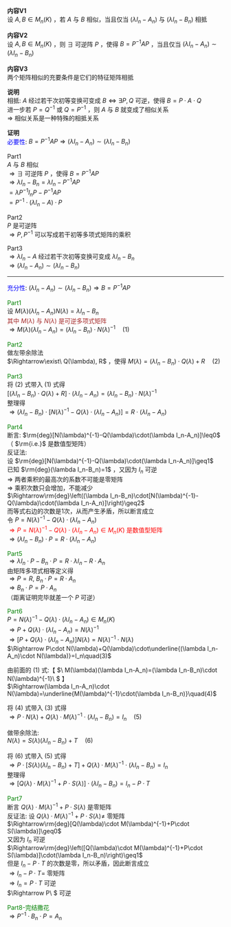 **内容V1**    
设 $A,B\in M_n(K)$ ，若 $A$ 与 $B$ 相似，当且仅当 $(\lambda I_n-A_n)$ 与 $(\lambda I_n-B_n)$ 相抵    
    
**内容V2**    
设 $A,B\in M_n(K)$ ，则 $\exists$ 可逆阵 $P$ ，使得 $B=P^{-1}AP$ ，当且仅当 $(\lambda I_n-A_n)\sim(\lambda I_n-B_n)$     
    
**内容V3**    
两个矩阵相似的充要条件是它们的特征矩阵相抵    
    
**说明**    
相抵:  $A$ 经过若干次初等变换可变成 $B\Leftrightarrow\exists P,Q$ 可逆，使得 $B=P\cdot A\cdot Q$     
进一步若 $P=Q^{-1}$ 或 $Q=P^{-1}$ ，则 $A$ 与 $B$ 就变成了相似关系    
 $\Rightarrow$ 相似关系是一种特殊的相抵关系    
    
**证明**    
<font color=blue>必要性</font>:  $B=P^{-1}AP\Rightarrow(\lambda I_n-A_n)\sim(\lambda I_n-B_n)$     
    
Part1    
 $A$ 与 $B$ 相似    
 $\Rightarrow\exists$ 可逆阵 $P$ ，使得 $B=P^{-1}AP$     
 $\Rightarrow\lambda I_n-B_n=\lambda I_n-P^{-1}AP$     
 $=\lambda P^{-1}I_nP-P^{-1}AP$     
 $=P^{-1}\cdot(\lambda I_n-A)\cdot P$     
    
Part2    
 $P$ 是可逆阵    
 $\Rightarrow P,P^{-1}$ 可以写成若干初等多项式矩阵的乘积    
    
Part3    
 $\Rightarrow \lambda I_n-A$ 经过若干次初等变换可变成 $\lambda I_n-B_n$     
 $\Rightarrow(\lambda I_n-A_n)\sim(\lambda I_n-B_n)$     
    
---    
    
<font color=blue>充分性</font>:  $(\lambda I_n-A_n)\sim(\lambda I_n-B_n)\Rightarrow B=P^{-1}AP$     
    
<font color=green>Part1</font>    
设 $M(\lambda)(\lambda I_n-A_n)N(\lambda)=\lambda I_n-B_n$     
<font color=brown>其中 $M(\lambda)$ 与 $N(\lambda)$ 是可逆多项式矩阵</font>    
 $\Rightarrow M(\lambda)(\lambda I_n-A_n)=(\lambda I_n-B_n)\cdot N(\lambda)^{-1}\quad(1)$     
    
<font color=green>Part2</font>    
做左带余除法    
 $\Rightarrow\exist\ Q(\lambda), R$ ，使得 $M(\lambda)=(\lambda I_n-B_n)\cdot Q(\lambda)+R\quad(2)$     
    
<font color=green>Part3</font>    
将 $(2)$ 式带入 $(1)$ 式得    
 $[(\lambda I_n-B_n)\cdot Q(\lambda)+R]\cdot(\lambda I_n-A_n)=(\lambda I_n-B_n)\cdot N(\lambda)^{-1}$     
整理得    
 $\Rightarrow(\lambda I_n-B_n)\cdot[N(\lambda)^{-1}-Q(\lambda)\cdot(\lambda I_n-A_n)]=R\cdot(\lambda I_n-A_n)$     
    
<font color=green>Part4</font>    
断言:  $\rm{deg}[N(\lambda)^{-1}-Q(\lambda)\cdot(\lambda I_n-A_n)]\leq0$ （ $\rm{i.e.}$ 是数值型矩阵）    
反证法:    
设 $\rm{deg}[N(\lambda)^{-1}-Q(\lambda)\cdot(\lambda I_n-A_n)]\geq1$     
已知 $\rm{deg}(\lambda I_n-B_n)=1$ ，又因为 $I_n$ 可逆    
 $\Rightarrow$ 两者乘积的最高次的系数不可能是零矩阵    
 $\Rightarrow$ 乘积次数只会增加，不能减少    
 $\Rightarrow\rm{deg}\left((\lambda I_n-B_n)\cdot[N(\lambda)^{-1}-Q(\lambda)\cdot(\lambda I_n-A_n)]\right)\geq2$     
而等式右边的次数是1次，从而产生矛盾，所以断言成立    
令 $P=N(\lambda)^{-1}-Q(\lambda)\cdot(\lambda I_n-A_n)$     
<font color=red> $\Rightarrow P=N(\lambda)^{-1}-Q(\lambda)\cdot(\lambda I_n-A_n)\in M_n(K)$ 是数值型矩阵</font>    
 $\Rightarrow(\lambda I_n-B_n)\cdot P=R\cdot(\lambda I_n-A_n)$     
    
<font color=green>Part5</font>    
 $\Rightarrow\lambda I_n\cdot P-B_n\cdot P=R\cdot\lambda I_n-R\cdot A_n$     
由矩阵多项式相等定义得    
 $\Rightarrow P=R,\ B_n\cdot P=R\cdot A_n$     
 $\Rightarrow B_n\cdot P=P\cdot A_n$     
（距离证明完毕就差一个 $P$ 可逆）    
    
<font color=green>Part6</font>    
 $P=N(\lambda)^{-1}-Q(\lambda)\cdot(\lambda I_n-A_n)\in M_n(K)$     
 $\Rightarrow P+Q(\lambda)\cdot(\lambda I_n-A_n)=N(\lambda)^{-1}$     
 $\Rightarrow [P+Q(\lambda)\cdot(\lambda I_n-A_n)]N(\lambda)=N(\lambda)^{-1}\cdot N(\lambda)$     
 $\Rightarrow P\cdot N(\lambda)+Q(\lambda)\cdot\underline{(\lambda I_n-A_n)\cdot N(\lambda)}=I_n\quad(3)$     
    
由前面的 $(1)$ 式:【 $\ M(\lambda)(\lambda I_n-A_n)=(\lambda I_n-B_n)\cdot N(\lambda)^{-1}\ $ 】    
 $\Rightarrow(\lambda I_n-A_n)\cdot N(\lambda)=\underline{M(\lambda)^{-1}\cdot(\lambda I_n-B_n)}\quad(4)$     
    
将 $(4)$ 式带入 $(3)$ 式得    
 $\Rightarrow P\cdot N(\lambda)+Q(\lambda)\cdot M(\lambda)^{-1}\cdot(\lambda I_n-B_n)=I_n\quad(5)$     
    
做带余除法:    
 $N(\lambda)=S(\lambda)(\lambda I_n-B_n)+T\quad(6)$     
    
将 $(6)$ 式带入 $(5)$ 式得    
 $\Rightarrow P\cdot[S(\lambda)(\lambda I_n-B_n)+T]+Q(\lambda)\cdot M(\lambda)^{-1}\cdot(\lambda I_n-B_n)=I_n$     
整理得    
 $\Rightarrow [Q(\lambda)\cdot M(\lambda)^{-1}+P\cdot S(\lambda)]\cdot(\lambda I_n-B_n)=I_n-P\cdot T$     
    
<font color=green>Part7</font>    
断言 $Q(\lambda)\cdot M(\lambda)^{-1}+P\cdot S(\lambda)$ 是零矩阵    
反证法: 设 $Q(\lambda)\cdot M(\lambda)^{-1}+P\cdot S(\lambda)\neq$ 零矩阵    
 $\Rightarrow\rm{deg}[Q(\lambda)\cdot M(\lambda)^{-1}+P\cdot S(\lambda)]\geq0$     
又因为 $I_n$ 可逆    
 $\Rightarrow\rm{deg}\left([Q(\lambda)\cdot M(\lambda)^{-1}+P\cdot S(\lambda)]\cdot(\lambda I_n-B_n)\right)\geq1$     
但是 $I_n-P\cdot T$ 的次数是零，所以矛盾，因此断言成立    
 $\Rightarrow I_n-P\cdot T=$ 零矩阵    
 $\Rightarrow I_n=P\cdot T$ 可逆    
 $\Rightarrow P\ $ 可逆    
    
<font color=green>Part8-完结撒花</font>    
 $\Rightarrow P^{-1}\cdot B_n\cdot P=A_n$     
